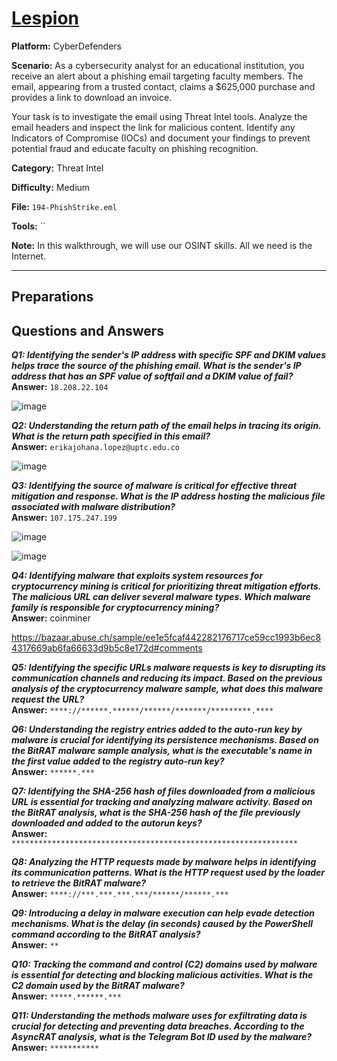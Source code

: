 # <a href="https://cyberdefenders.org/blueteam-ctf-challenges/phishstrike/">Lespion</a>

**Platform:** CyberDefenders

**Scenario:** As a cybersecurity analyst for an educational institution, you receive an alert about a phishing email targeting faculty members. The email, appearing from a trusted contact, claims a $625,000 purchase and provides a link to download an invoice.

Your task is to investigate the email using Threat Intel tools. Analyze the email headers and inspect the link for malicious content. Identify any Indicators of Compromise (IOCs) and document your findings to prevent potential fraud and educate faculty on phishing recognition.

**Category:** Threat Intel

**Difficulty:** Medium

**File:** `194-PhishStrike.eml`

**Tools:** `` 

**Note:** In this walkthrough, we will use our OSINT skills. All we need is the Internet.

---

## **Preparations**


## **Questions and Answers**

***Q1: Identifying the sender's IP address with specific SPF and DKIM values helps trace the source of the phishing email. What is the sender's IP address that has an SPF value of softfail and a DKIM value of fail?***  
**Answer:** `18.208.22.104`

![image](https://github.com/user-attachments/assets/b035868b-ce62-4695-ae40-b1c586f0c3b4)

***Q2: Understanding the return path of the email helps in tracing its origin. What is the return path specified in this email?***  
**Answer:** `erikajohana.lopez@uptc.edu.co`

![image](https://github.com/user-attachments/assets/d7894352-e464-4e1e-8819-9d2ee7aa938a)

***Q3: Identifying the source of malware is critical for effective threat mitigation and response. What is the IP address hosting the malicious file associated with malware distribution?***  
**Answer:** `107.175.247.199`

![image](https://github.com/user-attachments/assets/49dd087d-d9f8-49e9-b37a-89de61055ed7)

![image](https://github.com/user-attachments/assets/d76a7d05-01dd-4567-8113-3d0d40bc9088)

***Q4: Identifying malware that exploits system resources for cryptocurrency mining is critical for prioritizing threat mitigation efforts. The malicious URL can deliver several malware types. Which malware family is responsible for cryptocurrency mining?***  
**Answer:** coinminer

https://bazaar.abuse.ch/sample/ee1e5fcaf442282176717ce59cc1993b6ec84317669ab6fa66633d9b5c8e172d#comments

***Q5: Identifying the specific URLs malware requests is key to disrupting its communication channels and reducing its impact. Based on the previous analysis of the cryptocurrency malware sample, what does this malware request the URL?***  
**Answer:** `****://******.******/******/*******/*********.****`

***Q6: Understanding the registry entries added to the auto-run key by malware is crucial for identifying its persistence mechanisms. Based on the BitRAT malware sample analysis, what is the executable's name in the first value added to the registry auto-run key?***  
**Answer:** `******.***`

***Q7: Identifying the SHA-256 hash of files downloaded from a malicious URL is essential for tracking and analyzing malware activity. Based on the BitRAT analysis, what is the SHA-256 hash of the file previously downloaded and added to the autorun keys?***  
**Answer:** `****************************************************************`

***Q8: Analyzing the HTTP requests made by malware helps in identifying its communication patterns. What is the HTTP request used by the loader to retrieve the BitRAT malware?***  
**Answer:** `****://***.***.***.***/******/******.***`

***Q9: Introducing a delay in malware execution can help evade detection mechanisms. What is the delay (in seconds) caused by the PowerShell command according to the BitRAT analysis?***  
**Answer:** `**`

***Q10: Tracking the command and control (C2) domains used by malware is essential for detecting and blocking malicious activities. What is the C2 domain used by the BitRAT malware?***  
**Answer:** `*****.******.***`

***Q11: Understanding the methods malware uses for exfiltrating data is crucial for detecting and preventing data breaches. According to the AsyncRAT analysis, what is the Telegram Bot ID used by the malware?***  
**Answer:** `***********`
